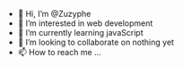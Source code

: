 - 👋 Hi, I’m @Zuzyphe
- 👀 I’m interested in web development
- 🌱 I’m currently learning javaScript
- 💞️ I’m looking to collaborate on nothing yet
- 📫 How to reach me ...

<!---
Zuzyphe/Zuzyphe is a ✨ special ✨ repository because its `README.md` (this file) appears on your GitHub profile.
You can click the Preview link to take a look at your changes.
--->
